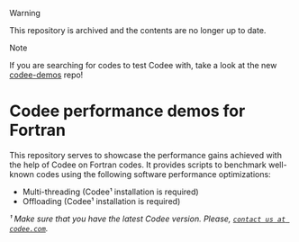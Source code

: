 > [!WARNING]
> This repository is archived and the contents are no longer up to date.

> [!NOTE]
> If you are searching for codes to test Codee with, take a look at
> the new [codee-demos](https://github.com/codee-com/codee-demos) repo!

# Codee performance demos for Fortran

This repository serves to showcase the performance gains achieved with the help
of Codee on Fortran codes.
It provides scripts to benchmark well-known codes using the following software
performance optimizations:
* Multi-threading (Codee¹ installation is required)
* Offloading (Codee¹ installation is required)

*¹ Make sure that you have the latest Codee version. Please,
[`contact us at codee.com`](https://www.codee.com/contact-us/).*
